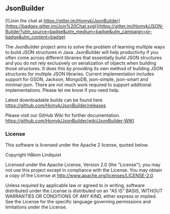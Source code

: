 ## JsonBuilder

[![Join the chat at https://gitter.im/Homyk/JsonBuilder](https://badges.gitter.im/Join%20Chat.svg)](https://gitter.im/Homyk/JSON-Builder?utm_source=badge&utm_medium=badge&utm_campaign=pr-badge&utm_content=badge)

The JsonBuilder project aims to solve the problem of learning multiple ways to build JSON structures in Java. JsonBuilder will help productivity if you often come across different libraries that essentially build JSON structures and you do not rely exclusively on serialization of objects when building those structures. It does this by providing its own method of building JSON structures for multiple JSON libraries. Current implementation includes support for GSON, Jackson, MongoDB, json-simple, json-smart and minimal-json. There are not much work required to support additional implementations. Please let me know if you need help.

Latest downloadable builds can be found here https://github.com/Homyk/JsonBuilder/releases

Please visit our GitHub Wiki for further documentation.
https://github.com/Homyk/JsonBuilder/wiki/JsonBuilder-WIKI

### License

This software is licensed under the Apache 2 license, quoted below.

Copyright Håkon Lindquist

Licensed under the Apache License, Version 2.0 (the "License"); you may not use this project except in compliance with the License. You may obtain a copy of the License at http://www.apache.org/licenses/LICENSE-2.0.

Unless required by applicable law or agreed to in writing, software distributed under the License is distributed on an "AS IS" BASIS, WITHOUT WARRANTIES OR CONDITIONS OF ANY KIND, either express or implied. See the License for the specific language governing permissions and limitations under the License.